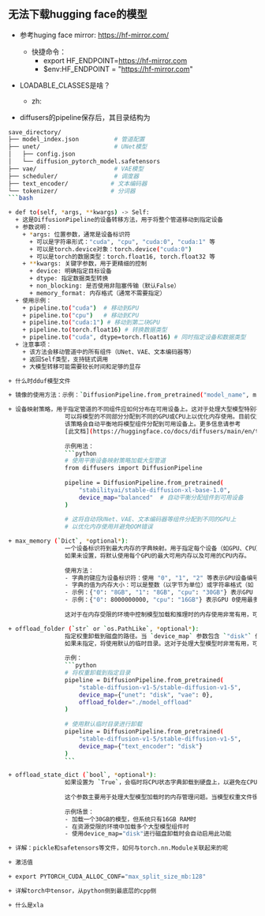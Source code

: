 
# 

## 无法下载hugging face的模型

+ 参考huging face mirror: https://hf-mirror.com/
  + 快捷命令：
    + export HF_ENDPOINT=https://hf-mirror.com
    + $env:HF_ENDPOINT = "https://hf-mirror.com"

+ LOADABLE_CLASSES是啥？ 
  + zh: 

+ diffusers的pipeline保存后，其目录结构为
```bash
save_directory/
├── model_index.json          # 管道配置
├── unet/                     # UNet模型
│   ├── config.json
│   └── diffusion_pytorch_model.safetensors
├── vae/                      # VAE模型
├── scheduler/                # 调度器
├── text_encoder/            # 文本编码器
└── tokenizer/               # 分词器
```bash

+ def to(self, *args, **kwargs) -> Self:
  + 这是DiffusionPipeline的设备转移方法，用于将整个管道移动到指定设备
  + 参数说明：
    + *args: 位置参数，通常是设备标识符
      + 可以是字符串形式："cuda", "cpu", "cuda:0", "cuda:1" 等
      + 可以是torch.device对象：torch.device("cuda:0")
      + 可以是torch的数据类型：torch.float16, torch.float32 等
    + **kwargs: 关键字参数，用于更精细的控制
      + device: 明确指定目标设备
      + dtype: 指定数据类型转换
      + non_blocking: 是否使用非阻塞传输（默认False）
      + memory_format: 内存格式（通常不需要指定）
  + 使用示例：
    + pipeline.to("cuda")  # 移动到GPU
    + pipeline.to("cpu")   # 移动到CPU  
    + pipeline.to("cuda:1") # 移动到第二块GPU
    + pipeline.to(torch.float16) # 转换数据类型
    + pipeline.to("cuda", dtype=torch.float16) # 同时指定设备和数据类型
  + 注意事项：
    + 该方法会移动管道中的所有组件（UNet、VAE、文本编码器等）
    + 返回Self类型，支持链式调用
    + 大模型转移可能需要较长时间和足够的显存

+ 什么时dduf模型文件

+ 镜像的使用方法：示例：`DiffusionPipeline.from_pretrained("model_name", mirror="https://hf-mirror.com")`

+ 设备映射策略，用于指定管道的不同组件应如何分布在可用设备上。这对于处理大型模型特别有用，
                可以将模型的不同部分分配到不同的GPU或CPU上以优化内存使用。目前仅支持 "balanced" 设备映射策略，
                该策略会自动平衡地将模型组件分配到可用设备上。更多信息请参考
                [此文档](https://huggingface.co/docs/diffusers/main/en/tutorials/inference_with_big_models#device-placement)。
                
                示例用法：
                ```python
                # 使用平衡设备映射策略加载大型管道
                from diffusers import DiffusionPipeline
                
                pipeline = DiffusionPipeline.from_pretrained(
                    "stabilityai/stable-diffusion-xl-base-1.0",
                    device_map="balanced"  # 自动平衡分配组件到可用设备
                )
                
                # 这将自动将UNet、VAE、文本编码器等组件分配到不同的GPU上
                # 以优化内存使用并避免OOM错误

+ max_memory (`Dict`, *optional*):
                一个设备标识符到最大内存的字典映射。用于指定每个设备（如GPU、CPU）可使用的最大内存量。
                如果未设置，将默认使用每个GPU的最大可用内存以及可用的CPU内存。
                
                使用方法：
                - 字典的键应为设备标识符：使用 "0", "1", "2" 等表示GPU设备编号，使用 "cpu" 表示CPU设备
                - 字典的值为内存大小：可以是整数（以字节为单位）或字符串格式（如 "1GB", "500MB", "2GiB"）
                - 示例：{"0": "8GB", "1": "8GB", "cpu": "30GB"} 表示GPU 0和GPU 1各使用最多8GB内存，CPU使用最多30GB内存
                - 示例：{"0": 8000000000, "cpu": "16GB"} 表示GPU 0使用最多8GB内存（以字节为单位），CPU使用最多16GB内存
                
                这对于在内存受限的环境中控制模型加载和推理时的内存使用非常有用，可以避免内存溢出错误。

+ offload_folder (`str` or `os.PathLike`, *optional*):
                指定权重卸载到磁盘的路径。当 `device_map` 参数包含 `"disk"` 值时，模型的某些组件会被卸载到指定的磁盘目录中以节省内存。
                如果未指定，将使用默认的临时目录。这对于处理大型模型时非常有用，可以避免内存不足的问题。
                
                示例：
                ```python
                # 将权重卸载到指定目录
                pipeline = DiffusionPipeline.from_pretrained(
                    "stable-diffusion-v1-5/stable-diffusion-v1-5",
                    device_map={"unet": "disk", "vae": 0},
                    offload_folder="./model_offload"
                )
                
                # 使用默认临时目录进行卸载
                pipeline = DiffusionPipeline.from_pretrained(
                    "stable-diffusion-v1-5/stable-diffusion-v1-5",
                    device_map={"text_encoder": "disk"}
                )
                ```

+ offload_state_dict (`bool`, *optional*):
                如果设置为 `True`，会临时将CPU状态字典卸载到硬盘上，以避免在CPU状态字典的权重加上检查点最大分片的大小超出内存时导致CPU RAM不足。当存在磁盘卸载时，默认为 `True`。
                
                这个参数主要用于处理大型模型加载时的内存管理问题。当模型权重文件很大，而系统内存有限时，通过将状态字典临时存储到磁盘可以避免内存溢出。
                
                示例场景：
                - 加载一个30GB的模型，但系统只有16GB RAM时
                - 在资源受限的环境中加载多个大型模型组件时
                - 使用device_map="disk"进行磁盘卸载时会自动启用此功能

+ 详解：pickle和safetensors等文件，如何与torch.nn.Module关联起来的呢

+ 激活值

+ export PYTORCH_CUDA_ALLOC_CONF="max_split_size_mb:128"

+ 详解torch中tensor，从python侧到最底层的cpp侧

+ 什么是xla